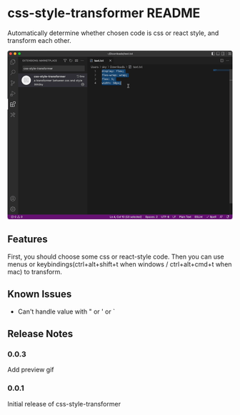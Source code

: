 # css-style-transformer README

Automatically determine whether chosen code is css or react style, and transform each other.

![preview](https://raw.githubusercontent.com/loljtdg/css-style-transformer/main/src/assets/06z5s-z9wrr.gif)


## Features

First, you should choose some css or react-style code. Then you can use menus or keybindings(ctrl+alt+shift+t when windows / ctrl+alt+cmd+t when mac) to transform.

## Known Issues

- Can't handle value with " or ' or `  

## Release Notes

### 0.0.3

Add preview gif

### 0.0.1

Initial release of css-style-transformer

